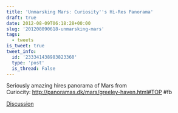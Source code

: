 ```yaml
---
title: 'Unmarsking Mars: Curiosity''s Hi-Res Panorama'
draft: true
date: 2012-08-09T06:18:28+00:00
slug: '201208090618-unmarsking-mars'
tags:
  - tweets
is_tweet: true
tweet_info:
  id: '233341438983823360'
  type: 'post'
  is_thread: False
---
```




Seriously amazing hires panorama of Mars from Curiocity: <http://panoramas.dk/mars/greeley-haven.html#TOP> #fb

[Discussion](https://x.com/sytelus/status/233341438983823360)
